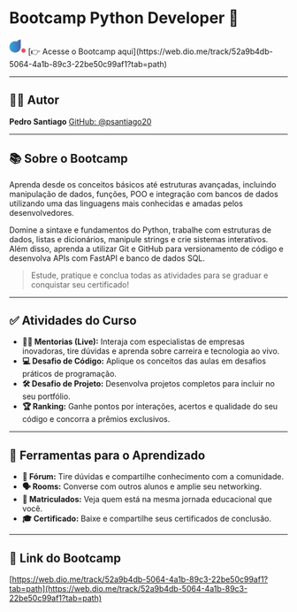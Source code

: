 # Bootcamp Python Developer 🚀

<img src="imagens/logo_dio.webp" alt="DIO Logo" height="30px" />
[👉 Acesse o Bootcamp aqui](https://web.dio.me/track/52a9b4db-5064-4a1b-89c3-22be50c99af1?tab=path)

---

## 👨‍💻 Autor

**Pedro Santiago**
[GitHub: @psantiago20](https://github.com/psantiago20)

---

## 📚 Sobre o Bootcamp

Aprenda desde os conceitos básicos até estruturas avançadas, incluindo manipulação de dados, funções, POO e integração com bancos de dados utilizando uma das linguagens mais conhecidas e amadas pelos desenvolvedores.

Domine a sintaxe e fundamentos do Python, trabalhe com estruturas de dados, listas e dicionários, manipule strings e crie sistemas interativos. Além disso, aprenda a utilizar Git e GitHub para versionamento de código e desenvolva APIs com FastAPI e banco de dados SQL.

> Estude, pratique e conclua todas as atividades para se graduar e conquistar seu certificado!

---

## ✅ Atividades do Curso

- **👩‍🏫 Mentorias (Live):** Interaja com especialistas de empresas inovadoras, tire dúvidas e aprenda sobre carreira e tecnologia ao vivo.
- **💻 Desafio de Código:** Aplique os conceitos das aulas em desafios práticos de programação.
- **🛠️ Desafio de Projeto:** Desenvolva projetos completos para incluir no seu portfólio.
- **🏆 Ranking:** Ganhe pontos por interações, acertos e qualidade do seu código e concorra a prêmios exclusivos.

---

## 🧰 Ferramentas para o Aprendizado

- **📌 Fórum:** Tire dúvidas e compartilhe conhecimento com a comunidade.
- **🗣️ Rooms:** Converse com outros alunos e amplie seu networking.
- **👥 Matriculados:** Veja quem está na mesma jornada educacional que você.
- **🎓 Certificado:** Baixe e compartilhe seus certificados de conclusão.

---

## 📎 Link do Bootcamp

[https://web.dio.me/track/52a9b4db-5064-4a1b-89c3-22be50c99af1?tab=path](https://web.dio.me/track/52a9b4db-5064-4a1b-89c3-22be50c99af1?tab=path)
